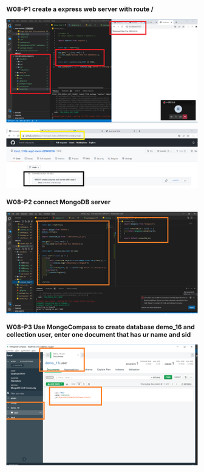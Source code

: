 ### W08-P1 create a express web server with route /

![](截圖1.png)

![](截圖2.png)

### W08-P2 connect MongoDB server

![](截圖5.png)

### W08-P3 Use MongoCompass to create database demo_16 and collection user, enter one document that has ur name and sid

![](截圖4.png)
